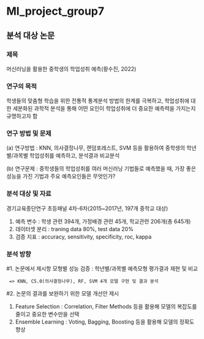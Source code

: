 # Ml_project_group7

## 분석 대상 논문
### 제목
머신러닝을 활용한 중학생의 학업성취 예측(황수진, 2022)

### 연구의 목적
학생들의 맞춤형 학습을 위한 전통적 통계분석 방법의 한계를 극복하고,
학업성취에 대한 세분화된 과학적 분석을 통해 어떤 요인이 학업성취에
더 중요한 예측력을 가지는지 규명하고자 함

### 연구 방법 및 문제
(a) 연구방법 : KNN, 의사결정나무, 랜덤포레스트, SVM 등을 활용하여
    중학생의 학년별/과목별 학업성취를 예측하고, 분석결과 비교분석
    
(b) 연구문제 : 중학생들의 학업성취를 여러 머신러닝 기법들로 예측했을 때,
    가장 좋은 성능을 가진 기법과 주요 예측요인들은 무엇인가?

### 분석 대상 및 자료
경기교육종단연구 초등패널 4차-6차(2015~2017년, 197개 중학교 대상)

1. 예측 변수 : 학생 관련 394개, 가정배경 관련 45개, 학교관련 206개(총 645개)
2. 데이터셋 분리 : traning data 80%, test data 20%
3. 검증 지표 : accuracy, sensitivity, specificity, roc, kappa

### 분석 방향
#1. 논문에서 제시항 모형별 성능 검증
   : 학년별/과목별 예측모형 평가결과 재현 및 비교
   
     => KNN, C5.0(의사결정나무), RF, SVM 4개 모델 구현 및 결과 분석
   
#2. 논문의 결과를 보완하기 위한 모델 개선안 제시
1) Feature Selection : Correlation, Filter Methods 등을 활용해 모델의 복잡도를 줄이고 중요한 변수만을 선택
2) Ensemble Learning : Voting, Bagging, Boosting 등을 활용해 모델의 정확도 향상
